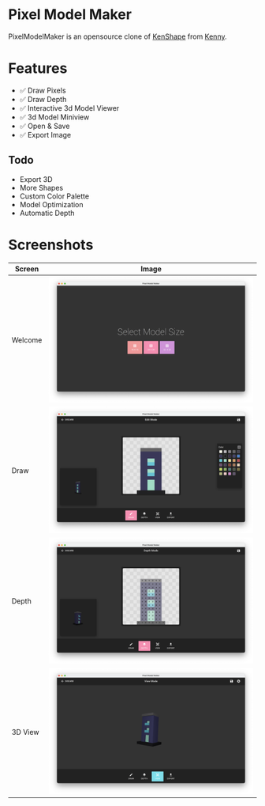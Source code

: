 # Pixel Model Maker
PixelModelMaker is an opensource clone of [KenShape](https://tools.kenney.nl/kenshape/) from [Kenny](https://kenney.nl/).

# Features

* ✅ Draw Pixels
* ✅ Draw Depth
* ✅ Interactive 3d Model Viewer
* ✅ 3d Model Miniview
* ✅ Open & Save
* ✅ Export Image

## Todo
* Export 3D
* More Shapes
* Custom Color Palette
* Model Optimization
* Automatic Depth

# Screenshots

Screen | Image
-------|:----:
Welcome| ![welcom-screen](screenshots/welcome.png)
Draw   | ![draw-mode](screenshots/draw-mode.png)
Depth  | ![depth-mode](screenshots/depth-mode.png)
3D View| ![view-mode](screenshots/3d-view-mode.png)